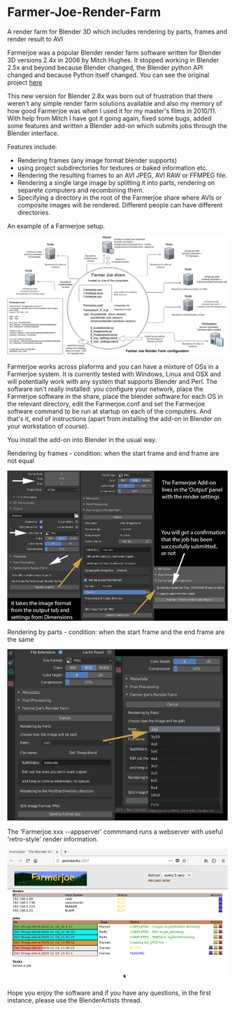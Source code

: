 # Farmer-Joe-Render-Farm
A render farm for Blender 3D which includes rendering by parts, frames and render result to AVI

Farmerjoe was a popular Blender render farm software written for Blender 3D versions 2.4x in 2006 by Mitch Hughes. It stopped working in Blender 2.5x and beyond because Blender changed, the Blender python API changed and because Python itself changed. 
You can see the original project [here](https://github.com/lobonz/farmerjoe "lobonz farmerjoe repository")

This new version for Blender 2.8x was born out of frustration that there weren't any simple render farm solutions available and also my memory of how good Farmerjoe was when I used it for my master's films in 2010/11. With help from Mitch I have got it going again, fixed some bugs, added some features and written a Blender add-on which submits jobs through the Blender interface.

Features include:
- Rendering frames (any image format blender supports)
- using project subdirectories for textures or baked information etc.
- Rendering the resulting frames to an AVI JPEG, AVI RAW or FFMPEG file.
- Rendering a single large image by splitting it into parts, rendering on separete computers and recombining them.
- Specifying a directory in the root of the Farmerjoe share where AVIs or composite images will be rendered. Different people can have different directories.

An example of a Farmerjoe setup.

![alt text](https://github.com/laurencitow/Farmer-Joe-Render-Farm/raw/master/for_readme/FarmerJoeSystem.png "Farmer Joe System Diagram")

Farmerjoe works across plaforms and you can have a mixture of OSs in a Farmerjoe system. It is currently tested with Windows, Linux and OSX and will potentially work with any system that supports Blender and Perl. The software isn't really installed: you configure your network, place the Farmerjoe software in the share, place the blender software for each OS in the relevant directory, edit the Farmerjoe.conf and set the Farmerjoe software command to be run at startup on each of the computers. And that's it, end of instructions (apart from installing the add-on in Blender on your workstation of course).

You install the add-on into Blender in the usual way.

Rendering by frames - condition: when the start frame and end frame are not equal


![alt text](https://github.com/laurencitow/Farmer-Joe-Render-Farm/raw/master/for_readme/Addondetail.png "Farmerjoe add-on rendering frames")


Rendering by parts - condition: when the start frame and the end frame are the same


![alt text](https://github.com/laurencitow/Farmer-Joe-Render-Farm/raw/master/for_readme/AddonParts.png "Farmer Joe add-on rendering parts")

The 'Farmerjoe.xxx --appserver' commmand runs a webserver with useful 'retro-style' render information.

![alt text](https://github.com/laurencitow/Farmer-Joe-Render-Farm/raw/master/for_readme/webpage.png "Farmer Joe webpage for status monitoring")


Hope you enjoy the software and if you have any questions, in the first instance, please use the BlenderArtists thread.
